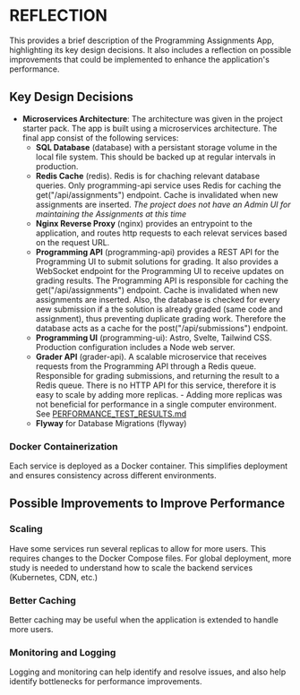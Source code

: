 # REFLECTION

This provides a brief description of the Programming Assignments App, highlighting its key design decisions. It also includes a reflection on possible improvements that could be implemented to enhance the application's performance.


## Key Design Decisions

- **Microservices Architecture**: 
The architecture was given in the project starter pack. The app is built using a microservices architecture. The final app consist of the following services:
   - **SQL Database** (database) with a persistant storage volume in the local file system. This should be backed up at regular intervals in production.
   - **Redis Cache** (redis). Redis is for chaching relevant database queries. Only programming-api service uses Redis for caching the get("/api/assignments") endpoint. Cache is invalidated when new assignments are inserted. _The project does not have an Admin UI for maintaining the Assignments at this time_
   - **Nginx Reverse Proxy** (nginx) provides an entrypoint to the application, and routes http requests to each relevat services based on the request URL.
   - **Programming API** (programming-api) provides a REST API for the Programming UI to submit solutions for grading. It also provides a WebSocket endpoint for the Programming UI to receive updates on grading results. The Programming API is responsible for caching the get("/api/assignments") endpoint. Cache is invalidated when new assignments are inserted. Also, the database is checked for every new submission if a the solution is already graded (same code and assignment), thus preventing duplicate grading work. Therefore the database acts as a cache for the post("/api/submissions") endpoint.
   - **Programming UI** (programming-ui): Astro, Svelte, Tailwind CSS. Production configuration includes a Node web server.
   - **Grader API** (grader-api). A scalable microservice that receives requests from the Programming API through a Redis queue. Responsible for grading submissions, and returning the result to a Redis queue. There is no HTTP API for this service, therefore it is easy to scale by adding more replicas. - Adding more replicas was not beneficial for performance in a single computer environment. See [PERFORMANCE_TEST_RESULTS.md](PERFORMANCE_TEST_RESULTS.md)   
   - **Flyway** for Database Migrations (flyway)

### **Docker Containerization**
Each service is deployed as a Docker container. This simplifies deployment and ensures consistency across different environments.

## Possible Improvements to Improve Performance

### **Scaling**
Have some services run several replicas to allow for more users. This requires changes to the Docker Compose files. For global deployment, more study is needed to understand how to scale the backend services (Kubernetes, CDN, etc.)

### **Better Caching**
Better caching may be useful when the application is extended to handle more users.

### **Monitoring and Logging**
Logging and monitoring can help identify and resolve issues, and also help identify bottlenecks for performance improvements.
